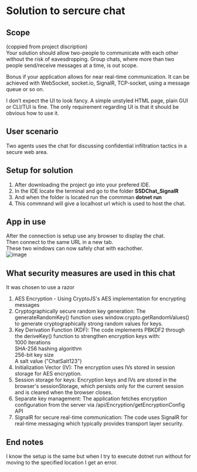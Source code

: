 # Solution to sercure chat

## Scope  
(coppied from project discription)  
Your solution should allow two-people to communicate with each other without the risk of eavesdropping. Group chats, where more than two people send/receive messages at a time, is out scope.

Bonus if your application allows for near real-time communication. It can be achieved with WebSocket, socket.io, SignalR, TCP-socket, using a message queue or so on.

I don’t expect the UI to look fancy. A simple unstyled HTML page, plain GUI or CLI/TUI is fine. The only requirement regarding UI is that it should be obvious how to use it.

## User scenario
Two agents uses the chat for discussing confidential infiltration tactics in a secure web area.  

## Setup for solution

1. After downloading the project go into your prefered IDE.   
2. In the IDE locate the terminal and go to the folder **SSDChat_SignalR**
3. And when the folder is located run the commman  **dotnet run**
4. This commnand will give a localhost url which is used to host the chat.

## App in use 
After the connection is setup use any browser to display the chat.  
Then connect to the same URL in a new tab.  
These two windows can now safely chat with eachother.  
![image](https://github.com/user-attachments/assets/b86c52c0-a001-4c31-b31b-4384577a7275)

## What security measures are used in this chat  
It was chosen to use a razor
  
1. AES Encryption - Using CryptoJS's AES implementation for encrypting messages
2. Cryptographically secure random key generation: The generateRandomKey() function uses window.crypto.getRandomValues() to generate cryptographically strong random values for keys.
3. Key Derivation Function (KDF): The code implements PBKDF2 through the deriveKey() function to strengthen encryption keys with:  
1000 iterations  
SHA-256 hashing algorithm  
256-bit key size  
A salt value ("ChatSalt123")  
4. Initialization Vector (IV): The encryption uses IVs stored in session storage for AES encryption.
5. Session storage for keys: Encryption keys and IVs are stored in the browser's sessionStorage, which persists only for the current session and is cleared when the browser closes.
6. Separate key management: The application fetches encryption configuration from the server via /api/Encryption/getEncryptionConfig API
7. SignalR for secure real-time communication: The code uses SignalR for real-time messaging which typically provides transport layer security.

## End notes

I know the setup is the same but when I try to execute dotnet run without for moving to the specified location I get an error.  
